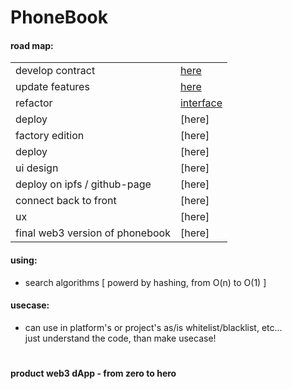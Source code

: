 # PhoneBook

#### road map:

|||
| ---- | ---- |
| develop contract | [here](https://github.com/mosi-sol/Solidity101/blob/main/collection-1/01-PhoneBook_ByQuestion.sol) |
| update features | [here](https://github.com/mosi-sol/Solidity101/blob/main/collection-1/02-PhoneBook_WithAnswer.sol) |
| refactor | [interface](https://github.com/mosi-sol/Solidity101/blob/main/collection-1/IPhoneBook.sol) |
| deploy | [here] |
| factory edition | [here] |
| deploy | [here] |
| ui design | [here] |
| deploy on ipfs / github-page | [here] |
| connect back to front | [here] |
| ux | [here] |
| final web3 version of phonebook | [here] |

#### using:
- search algorithms [ powerd by hashing, from O(n) to O(1) ]

#### usecase:
- can use in platform's or project's as/is whitelist/blacklist, etc...\
just understand the code, than make usecase!

#

**product web3 dApp - from zero to hero**
